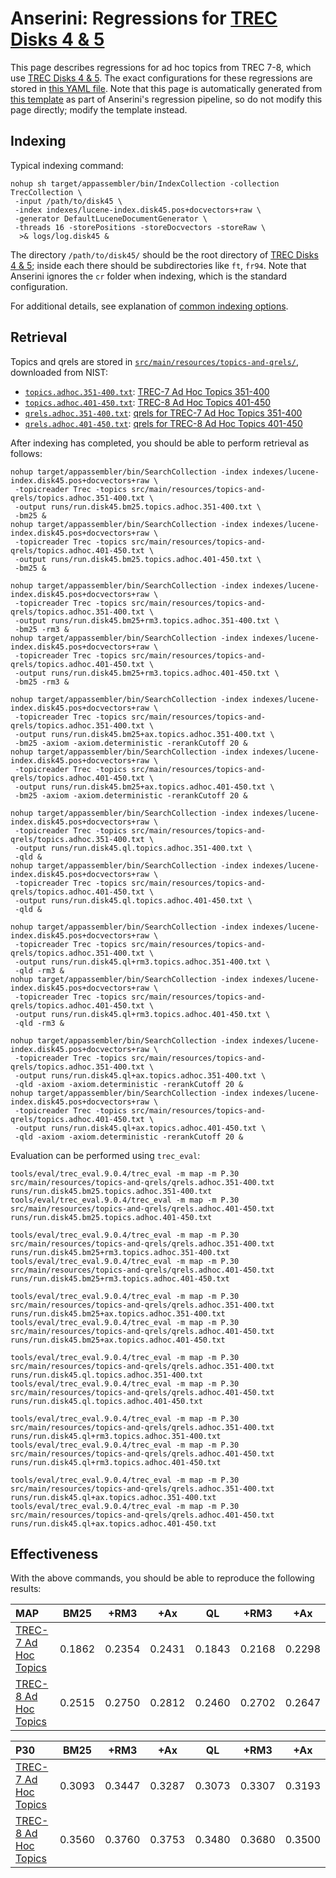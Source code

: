 # Anserini: Regressions for [TREC Disks 4 &amp; 5](https://trec.nist.gov/data/cd45/index.html)

This page describes regressions for ad hoc topics from TREC 7-8, which use [TREC Disks 4 &amp; 5](https://trec.nist.gov/data/cd45/index.html).
The exact configurations for these regressions are stored in [this YAML file](../src/main/resources/regression/disk45.yaml).
Note that this page is automatically generated from [this template](../src/main/resources/docgen/templates/disk45.template) as part of Anserini's regression pipeline, so do not modify this page directly; modify the template instead.

## Indexing

Typical indexing command:

```
nohup sh target/appassembler/bin/IndexCollection -collection TrecCollection \
 -input /path/to/disk45 \
 -index indexes/lucene-index.disk45.pos+docvectors+raw \
 -generator DefaultLuceneDocumentGenerator \
 -threads 16 -storePositions -storeDocvectors -storeRaw \
  >& logs/log.disk45 &
```

The directory `/path/to/disk45/` should be the root directory of [TREC Disks 4 &amp; 5](https://trec.nist.gov/data/cd45/index.html); inside each there should be subdirectories like `ft`, `fr94`.
Note that Anserini ignores the `cr` folder when indexing, which is the standard configuration.

For additional details, see explanation of [common indexing options](common-indexing-options.md).

## Retrieval

Topics and qrels are stored in [`src/main/resources/topics-and-qrels/`](../src/main/resources/topics-and-qrels/), downloaded from NIST:

+ [`topics.adhoc.351-400.txt`](../src/main/resources/topics-and-qrels/topics.adhoc.351-400.txt): [TREC-7 Ad Hoc Topics 351-400](http://trec.nist.gov/data/topics_eng/)
+ [`topics.adhoc.401-450.txt`](../src/main/resources/topics-and-qrels/topics.adhoc.401-450.txt): [TREC-8 Ad Hoc Topics 401-450](http://trec.nist.gov/data/topics_eng/)
+ [`qrels.adhoc.351-400.txt`](../src/main/resources/topics-and-qrels/qrels.adhoc.351-400.txt): [qrels for TREC-7 Ad Hoc Topics 351-400](http://trec.nist.gov/data/qrels_eng/)
+ [`qrels.adhoc.401-450.txt`](../src/main/resources/topics-and-qrels/qrels.adhoc.401-450.txt): [qrels for TREC-8 Ad Hoc Topics 401-450](http://trec.nist.gov/data/qrels_eng/)

After indexing has completed, you should be able to perform retrieval as follows:

```
nohup target/appassembler/bin/SearchCollection -index indexes/lucene-index.disk45.pos+docvectors+raw \
 -topicreader Trec -topics src/main/resources/topics-and-qrels/topics.adhoc.351-400.txt \
 -output runs/run.disk45.bm25.topics.adhoc.351-400.txt \
 -bm25 &
nohup target/appassembler/bin/SearchCollection -index indexes/lucene-index.disk45.pos+docvectors+raw \
 -topicreader Trec -topics src/main/resources/topics-and-qrels/topics.adhoc.401-450.txt \
 -output runs/run.disk45.bm25.topics.adhoc.401-450.txt \
 -bm25 &

nohup target/appassembler/bin/SearchCollection -index indexes/lucene-index.disk45.pos+docvectors+raw \
 -topicreader Trec -topics src/main/resources/topics-and-qrels/topics.adhoc.351-400.txt \
 -output runs/run.disk45.bm25+rm3.topics.adhoc.351-400.txt \
 -bm25 -rm3 &
nohup target/appassembler/bin/SearchCollection -index indexes/lucene-index.disk45.pos+docvectors+raw \
 -topicreader Trec -topics src/main/resources/topics-and-qrels/topics.adhoc.401-450.txt \
 -output runs/run.disk45.bm25+rm3.topics.adhoc.401-450.txt \
 -bm25 -rm3 &

nohup target/appassembler/bin/SearchCollection -index indexes/lucene-index.disk45.pos+docvectors+raw \
 -topicreader Trec -topics src/main/resources/topics-and-qrels/topics.adhoc.351-400.txt \
 -output runs/run.disk45.bm25+ax.topics.adhoc.351-400.txt \
 -bm25 -axiom -axiom.deterministic -rerankCutoff 20 &
nohup target/appassembler/bin/SearchCollection -index indexes/lucene-index.disk45.pos+docvectors+raw \
 -topicreader Trec -topics src/main/resources/topics-and-qrels/topics.adhoc.401-450.txt \
 -output runs/run.disk45.bm25+ax.topics.adhoc.401-450.txt \
 -bm25 -axiom -axiom.deterministic -rerankCutoff 20 &

nohup target/appassembler/bin/SearchCollection -index indexes/lucene-index.disk45.pos+docvectors+raw \
 -topicreader Trec -topics src/main/resources/topics-and-qrels/topics.adhoc.351-400.txt \
 -output runs/run.disk45.ql.topics.adhoc.351-400.txt \
 -qld &
nohup target/appassembler/bin/SearchCollection -index indexes/lucene-index.disk45.pos+docvectors+raw \
 -topicreader Trec -topics src/main/resources/topics-and-qrels/topics.adhoc.401-450.txt \
 -output runs/run.disk45.ql.topics.adhoc.401-450.txt \
 -qld &

nohup target/appassembler/bin/SearchCollection -index indexes/lucene-index.disk45.pos+docvectors+raw \
 -topicreader Trec -topics src/main/resources/topics-and-qrels/topics.adhoc.351-400.txt \
 -output runs/run.disk45.ql+rm3.topics.adhoc.351-400.txt \
 -qld -rm3 &
nohup target/appassembler/bin/SearchCollection -index indexes/lucene-index.disk45.pos+docvectors+raw \
 -topicreader Trec -topics src/main/resources/topics-and-qrels/topics.adhoc.401-450.txt \
 -output runs/run.disk45.ql+rm3.topics.adhoc.401-450.txt \
 -qld -rm3 &

nohup target/appassembler/bin/SearchCollection -index indexes/lucene-index.disk45.pos+docvectors+raw \
 -topicreader Trec -topics src/main/resources/topics-and-qrels/topics.adhoc.351-400.txt \
 -output runs/run.disk45.ql+ax.topics.adhoc.351-400.txt \
 -qld -axiom -axiom.deterministic -rerankCutoff 20 &
nohup target/appassembler/bin/SearchCollection -index indexes/lucene-index.disk45.pos+docvectors+raw \
 -topicreader Trec -topics src/main/resources/topics-and-qrels/topics.adhoc.401-450.txt \
 -output runs/run.disk45.ql+ax.topics.adhoc.401-450.txt \
 -qld -axiom -axiom.deterministic -rerankCutoff 20 &
```

Evaluation can be performed using `trec_eval`:

```
tools/eval/trec_eval.9.0.4/trec_eval -m map -m P.30 src/main/resources/topics-and-qrels/qrels.adhoc.351-400.txt runs/run.disk45.bm25.topics.adhoc.351-400.txt
tools/eval/trec_eval.9.0.4/trec_eval -m map -m P.30 src/main/resources/topics-and-qrels/qrels.adhoc.401-450.txt runs/run.disk45.bm25.topics.adhoc.401-450.txt

tools/eval/trec_eval.9.0.4/trec_eval -m map -m P.30 src/main/resources/topics-and-qrels/qrels.adhoc.351-400.txt runs/run.disk45.bm25+rm3.topics.adhoc.351-400.txt
tools/eval/trec_eval.9.0.4/trec_eval -m map -m P.30 src/main/resources/topics-and-qrels/qrels.adhoc.401-450.txt runs/run.disk45.bm25+rm3.topics.adhoc.401-450.txt

tools/eval/trec_eval.9.0.4/trec_eval -m map -m P.30 src/main/resources/topics-and-qrels/qrels.adhoc.351-400.txt runs/run.disk45.bm25+ax.topics.adhoc.351-400.txt
tools/eval/trec_eval.9.0.4/trec_eval -m map -m P.30 src/main/resources/topics-and-qrels/qrels.adhoc.401-450.txt runs/run.disk45.bm25+ax.topics.adhoc.401-450.txt

tools/eval/trec_eval.9.0.4/trec_eval -m map -m P.30 src/main/resources/topics-and-qrels/qrels.adhoc.351-400.txt runs/run.disk45.ql.topics.adhoc.351-400.txt
tools/eval/trec_eval.9.0.4/trec_eval -m map -m P.30 src/main/resources/topics-and-qrels/qrels.adhoc.401-450.txt runs/run.disk45.ql.topics.adhoc.401-450.txt

tools/eval/trec_eval.9.0.4/trec_eval -m map -m P.30 src/main/resources/topics-and-qrels/qrels.adhoc.351-400.txt runs/run.disk45.ql+rm3.topics.adhoc.351-400.txt
tools/eval/trec_eval.9.0.4/trec_eval -m map -m P.30 src/main/resources/topics-and-qrels/qrels.adhoc.401-450.txt runs/run.disk45.ql+rm3.topics.adhoc.401-450.txt

tools/eval/trec_eval.9.0.4/trec_eval -m map -m P.30 src/main/resources/topics-and-qrels/qrels.adhoc.351-400.txt runs/run.disk45.ql+ax.topics.adhoc.351-400.txt
tools/eval/trec_eval.9.0.4/trec_eval -m map -m P.30 src/main/resources/topics-and-qrels/qrels.adhoc.401-450.txt runs/run.disk45.ql+ax.topics.adhoc.401-450.txt
```

## Effectiveness

With the above commands, you should be able to reproduce the following results:

MAP                                     | BM25      | +RM3      | +Ax       | QL        | +RM3      | +Ax       |
:---------------------------------------|-----------|-----------|-----------|-----------|-----------|-----------|
[TREC-7 Ad Hoc Topics](../src/main/resources/topics-and-qrels/topics.adhoc.351-400.txt)| 0.1862    | 0.2354    | 0.2431    | 0.1843    | 0.2168    | 0.2298    |
[TREC-8 Ad Hoc Topics](../src/main/resources/topics-and-qrels/topics.adhoc.401-450.txt)| 0.2515    | 0.2750    | 0.2812    | 0.2460    | 0.2702    | 0.2647    |


P30                                     | BM25      | +RM3      | +Ax       | QL        | +RM3      | +Ax       |
:---------------------------------------|-----------|-----------|-----------|-----------|-----------|-----------|
[TREC-7 Ad Hoc Topics](../src/main/resources/topics-and-qrels/topics.adhoc.351-400.txt)| 0.3093    | 0.3447    | 0.3287    | 0.3073    | 0.3307    | 0.3193    |
[TREC-8 Ad Hoc Topics](../src/main/resources/topics-and-qrels/topics.adhoc.401-450.txt)| 0.3560    | 0.3760    | 0.3753    | 0.3480    | 0.3680    | 0.3500    |
